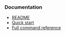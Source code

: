 ### Documentation

- [README](https://github.com/eddienko/darkroom-client/blob/latest/README.md)
- [Quick start](https://github.com/eddienko/darkroom-client/blob/latest/docs/quickstart.md)
- [Full command reference](https://github.com/eddienko/darkroom-client/blob/latest/docs/commands.md)
